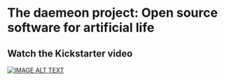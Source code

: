 # The daemeon project: Open source software for artificial life

## Watch the Kickstarter video
[![IMAGE ALT TEXT](http://img.youtube.com/vi/rJhDU5s3NwE/0.jpg)](http://www.youtube.com/watch?v=rJhDU5s3NwE "Video Title")
